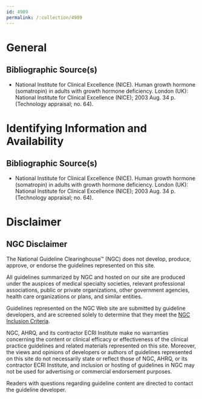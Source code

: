 ```yaml
---
id: 4909
permalink: /:collection/4909
---
```


# General

## Bibliographic Source(s)

- National Institute for Clinical Excellence (NICE). Human growth hormone (somatropin) in adults with growth hormone deficiency. London (UK): National Institute for Clinical Excellence (NICE); 2003 Aug. 34 p. (Technology appraisal; no. 64).

# Identifying Information and Availability

## Bibliographic Source(s)

- National Institute for Clinical Excellence (NICE). Human growth hormone (somatropin) in adults with growth hormone deficiency. London (UK): National Institute for Clinical Excellence (NICE); 2003 Aug. 34 p. (Technology appraisal; no. 64).

# Disclaimer

## NGC Disclaimer

The National Guideline Clearinghouse™ (NGC) does not develop, produce, approve, or endorse the guidelines represented on this site.

All guidelines summarized by NGC and hosted on our site are produced under the auspices of medical specialty societies, relevant professional associations, public or private organizations, other government agencies, health care organizations or plans, and similar entities.

Guidelines represented on the NGC Web site are submitted by guideline developers, and are screened solely to determine that they meet the [NGC Inclusion Criteria](/help-and-about/summaries/inclusion-criteria).

NGC, AHRQ, and its contractor ECRI Institute make no warranties concerning the content or clinical efficacy or effectiveness of the clinical practice guidelines and related materials represented on this site. Moreover, the views and opinions of developers or authors of guidelines represented on this site do not necessarily state or reflect those of NGC, AHRQ, or its contractor ECRI Institute, and inclusion or hosting of guidelines in NGC may not be used for advertising or commercial endorsement purposes.

Readers with questions regarding guideline content are directed to contact the guideline developer.

